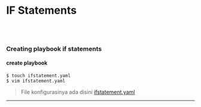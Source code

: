 # IF Statements
<br><br>
### Creating playbook if statements
#### create playbook
```
$ touch ifstatement.yaml
$ vim ifstatement.yaml
```
> File konfigurasinya ada disini [ifstatement.yaml](./ifstatement.yaml)
---
